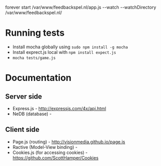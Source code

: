 forever start /var/www/feedbackspel.nl/app.js --watch --watchDirectory /var/www/feedbackspel.nl/


# Running tests
- Install mocha globally using `sudo npm install -g mocha`
- Install exprect.js local with `npm install expect.js`
- `mocha tests/game.js`


# Documentation
## Server side
- Express.js - http://expressjs.com/4x/api.html
- NeDB (database) - 

## Client side
- Page.js (routing) - http://visionmedia.github.io/page.js
- Ractive (Model-View binding) -
- Cookies.js (for accessing cookies) - https://github.com/ScottHamper/Cookies